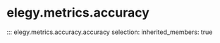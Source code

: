 
# elegy.metrics.accuracy

::: elegy.metrics.accuracy.accuracy
    selection:
        inherited_members: true